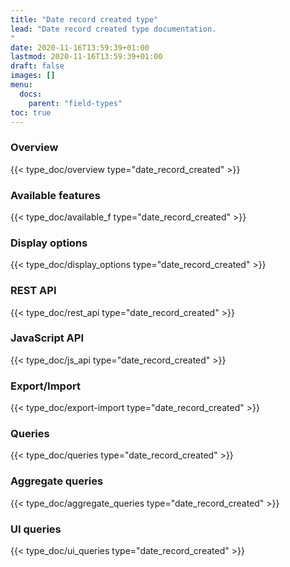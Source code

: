 ```yaml
---
title: "Date record created type"
lead: "Date record created type documentation.
"
date: 2020-11-16T13:59:39+01:00
lastmod: 2020-11-16T13:59:39+01:00
draft: false
images: []
menu:
  docs:
    parent: "field-types"
toc: true
---
```


### Overview
{{< type_doc/overview type="date_record_created" >}}

### Available features
{{< type_doc/available_f type="date_record_created" >}}

### Display options 
{{< type_doc/display_options type="date_record_created" >}}

### REST API 
{{< type_doc/rest_api type="date_record_created" >}}

### JavaScript API
{{< type_doc/js_api type="date_record_created" >}}

### Export/Import
{{< type_doc/export-import type="date_record_created" >}}

### Queries 
{{< type_doc/queries type="date_record_created" >}}

### Aggregate queries
{{< type_doc/aggregate_queries type="date_record_created" >}}

### UI queries
{{< type_doc/ui_queries type="date_record_created" >}}
